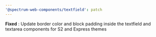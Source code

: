 ```yaml
---
'@spectrum-web-components/textfield': patch
---
```


**Fixed** : Update border color and block padding inside the textfield and textarea components for S2 and Express themes
